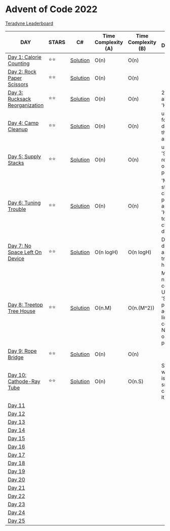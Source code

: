 # Advent of Code 2022

[Teradyne Leaderboard](https://adventofcode.com/2022/leaderboard/private/view/380786)

| DAY                                                          | STARS | C#                            | Time Complexity (A) | Time Complexity (B) | Solution Description |
| ------------------------------------------------------------ | ----- | ----------------------------- | --------------- | ---------------- | -------------------- |
| [Day 1: Calorie Counting](https://adventofcode.com/2022/day/1) | ⭐️⭐️    | [Solution](./AdventOfCode/Solutions/Day1.CalorieCounting) | O(n) | O(n) |
| [Day 2: Rock Paper Scissors](https://adventofcode.com/2022/day/2) | ⭐️⭐️    | [Solution](./AdventOfCode/Solutions/Day2.RockPaperScissors) | O(n) | O(n) |
| [Day 3: Rucksack Reorganization](https://adventofcode.com/2022/day/3) | ⭐️⭐️ | [Solution](./AdventOfCode/Solutions/Day3.RucksackReorganization) | O(n) | O(n) | 2 pointer algo and 'HashSet'
| [Day 4: Camp Cleanup](https://adventofcode.com/2022/day/4) | ⭐️⭐️ | [Solution](./AdventOfCode/Solutions/Day4.CampCleanup) | O(n) | O(n) | using formula to determaine the overlap area.
| [Day 5: Supply Stacks](https://adventofcode.com/2022/day/5) | ⭐️⭐️ | [Solution](./AdventOfCode/Solutions/Day5.SupplyStacks) | O(n) | O(n) | using 'Stack' to reverse the order in partB
| [Day 6: Tuning Trouble](https://adventofcode.com/2022/day/6) | ⭐️⭐️ | [Solution](./AdventOfCode/Solutions/Day6.TuningTrouble) | O(n) | O(n) | 'Map' to store character positions and 'HashSet' to check for char duplicates
| [Day 7: No Space Left On Device](https://adventofcode.com/2022/day/7) | ⭐️⭐️ | [Solution](./AdventOfCode/Solutions/Day7.NoSpaceLeftOnDevice) | O(n logH) | O(n logH) | Directory data stored as an n-ary tree of height H
| [Day 8: Treetop Tree House](https://adventofcode.com/2022/day/8) | ⭐️⭐️ | [Solution](./AdventOfCode/Solutions/Day8.TreeTop_TreeHouse) | O(n.M) | O(n.(M^2)) | M -> number of columns. Used 'Stack' in partA to acheive linear time complexity. Need to optimize partB!
| [Day 9: Rope Bridge](https://adventofcode.com/2022/day/9) | ⭐️⭐️ | [Solution](./AdventOfCode/Solutions/Day9.RopeBridge) | O(n) | O(n) |
| [Day 10: Cathode-Ray Tube](https://adventofcode.com/2022/day/10)  | ⭐️⭐️ | [Solution](./AdventOfCode/Solutions/Day10.CathodeRayTube) |   O(n)   | O(n.S) | S -> sprite width (if S is very small we can neglect it)
| [Day 11](https://adventofcode.com/2022/day/11)              |       |                               |                      |
| [Day 12](https://adventofcode.com/2022/day/12)              |       |                               |                      |
| [Day 13](https://adventofcode.com/2022/day/13)              |       |                               |                      |
| [Day 14](https://adventofcode.com/2022/day/14)              |       |                               |                      |
| [Day 15](https://adventofcode.com/2022/day/15)              |       |                               |                      |
| [Day 16](https://adventofcode.com/2022/day/16)              |       |                               |                      |
| [Day 17](https://adventofcode.com/2022/day/17)              |       |                               |                      |
| [Day 18](https://adventofcode.com/2022/day/18)              |       |                               |                      |
| [Day 19](https://adventofcode.com/2022/day/19)              |       |                               |                      |
| [Day 20](https://adventofcode.com/2022/day/20)              |       |                               |                      |
| [Day 21](https://adventofcode.com/2022/day/21)              |       |                               |                      |
| [Day 22](https://adventofcode.com/2022/day/22)              |       |                               |                      |
| [Day 23](https://adventofcode.com/2022/day/23)              |       |                               |                      |
| [Day 24](https://adventofcode.com/2022/day/24)              |       |                               |                      |
| [Day 25](https://adventofcode.com/2022/day/25)              |       |                               |                      |
